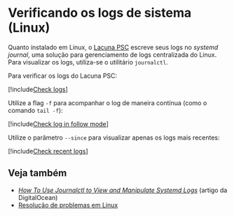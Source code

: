 ﻿# Verificando os logs de sistema (Linux)

Quanto instalado em Linux, o [Lacuna PSC](../../../index.md) escreve seus logs no *systemd journal*, uma solução para gerenciamento de logs centralizada do Linux. Para
visualizar os logs, utiliza-se o utilitário `journalctl`.

Para verificar os logs do Lacuna PSC:

[!include[Check logs](../../../../../../includes/psc/linux/check-logs.md)]

Utilize a flag `-f` para acompanhar o log de maneira contínua (como o comando `tail -f`):

[!include[Check log in follow mode](../../../../../../includes/psc/linux/check-logs-follow.md)]

Utilize o parâmetro `--since` para visualizar apenas os logs mais recentes:

[!include[Check recent logs](../../../../../../includes/psc/linux/check-logs-since.md)]

## Veja também

* [*How To Use Journalctl to View and Manipulate Systemd Logs*](https://www.digitalocean.com/community/tutorials/how-to-use-journalctl-to-view-and-manipulate-systemd-logs) (artigo da DigitalOcean)
* [Resolução de problemas em Linux](index.md)

